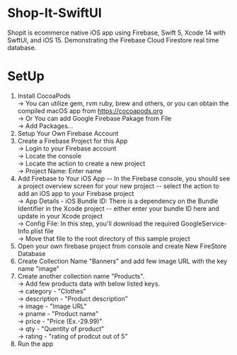 # Shop-It-SwiftUI
Shopit is ecommerce native iOS app using Firebase, Swift 5, Xcode 14 with SwftUI, and iOS 15. Demonstrating the Firebase Cloud Firestore real time database.

# SetUp
1) Install CocoaPods<br />
    -> You can utilize gem, rvm ruby, brew and others, or you can obtain the compiled macOS app from https://cocoapods.org<br />
    -> Or You can add Google Firebase Pakage from File<br />
    -> Add Packages...<br />
2) Setup Your Own Firebase Account<br />
3) Create a Firebase Project for this App<br />
    -> Login to your Firebase account<br />
    -> Locate the console<br />
    -> Locate the action to create a new project<br />
    -> Project Name: Enter name <br />
4) Add Firebase to Your iOS App -- In the Firebase console, you should see a project overview screen for your new project -- select the action to add an iOS app to your Firebase project<br />
  -> App Details - iOS Bundle ID: There is a dependency on the Bundle Identifier in the Xcode project -- either enter your bundle ID here and update in your Xcode project<br />
  -> Config File: In this step, you'll download the required GoogleService-Info.plist file<br />
  -> Move that file to the root directory of this sample project<br />
5) Open your own firebase project from console and create New FireStore Database<br />
6) Create Collection Name "Banners" and add few image URL with the key name "image"<br />
7) Create another collection name "Products".<br />
    -> Add few products data with below listed keys. <br />
       -> category - "Clothes"<br />
       -> description - "Product description"<br />
       -> image - "Image URL"<br />
       -> pname - "Product name"<br />
       -> price - "Price (Ex.-29.99)"<br />
       -> qty - "Quentity of product"<br />
       -> rating - "rating of prodcut out of 5"<br />
8) Run the app
  
  
  

